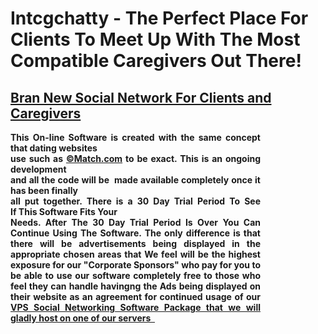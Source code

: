 # Intcgchatty - The Perfect Place For Clients To Meet Up With The Most Compatible Caregivers Out There!
<u><h2>Bran New Social Network For Clients and Caregivers</h2></u>
<p align="justify" style="width: 400px;"><strong>This On-line Software is created with the same concept that dating websites<br/> 
use such as <a href="http://www.match.com"target="_new">&copy;Match.com</a> to be exact. This is an ongoing development<br/>
and all the code will be  made available completely once it has been finally<br/>
all put together. There is a 30 Day Trial Period To See If This Software Fits Your
<br/>Needs. After The 30 Day Trial Period Is Over You Can Continue Using The Software. The only difference is that there will be advertisements being displayed in the appropriate chosen areas that We feel will be the highest exposure for our "Corporate Sponsors" who pay for you to be able to use our software completely free to those who feel they can handle havingng the Ads being displayed on their website as an agreement for continued usage of our <a href="">VPS Social Networking Software Package that we will gladly host on one of our servers  </strong></p>
